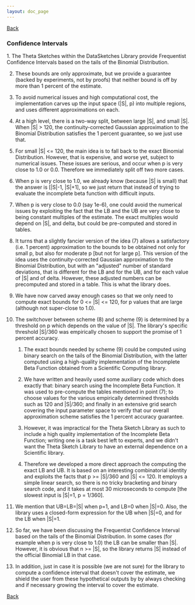 ```yaml
---
layout: doc_page
---
```

[Back]()

<h3>Confidence Intervals</h3>
1. The Theta Sketches within the DataSketches Library provide Frequentist Confidence Intervals based on the tails of the Binomial Distribution.

2. These bounds are only approximate, but we provide a guarantee
   (backed by experiments, not by proofs) that neither bound is off
   by more than 1 percent of the estimate.

3. To avoid numerical issues and high computational cost, the implementation
   carves up the input space (|S|, p) into multiple regions, and uses
   different approximations on each. 

4. At a high level, there is a two-way split, between large |S|, and small |S|.
   When |S| > 120, the continuity-corrected Gaussian approximation to the Binomial
   Distribution satisfies the 1 percent guarantee, so we just use that.

5. For small |S| <= 120, the main idea is to fall back to the exact Binomial
   Distribution. However, that is expensive, and worse yet, subject to
   numerical issues. These issues are serious, and occur when p is very 
   close to 1.0 or 0.0.  Therefore we immediately split off two more cases. 

6. When p is very close to 1.0, we already know (because |S| is small)
   that the answer is [|S|-1, |S|+1], so we just return that instead
   of trying to evaluate the incomplete beta function with difficult inputs.

7. When p is very close to 0.0 (say 1e-6), one could avoid the numerical issues by 
   exploiting the fact that the LB and the UB are very close to being
   constant multiples of the estimate. The exact multiples would depend on 
   |S|, and delta, but could be pre-computed and stored in tables.

8. It turns that a slightly fancier version of the idea (7) allows a 
   satisfactory (i.e. 1 percent) approximation to the bounds to be 
   obtained not only for small p, but also for moderate p [but not for large p].
   This version of the idea uses the continuity-corrected Gaussian approximation
   to the Binomial Distribution, but with an "adjusted" number of standard 
   deviations, that is different for the LB and for the UB, and for each value 
   of |S| and of delta. However, these adjusted numbers can be precomputed
   and stored in a table. This is what the library does.

9. We have now carved away enough cases so that we only need to compute
   exact bounds for 0 <= |S| <= 120, for p values that are large (although
   not super-close to 1.0).
	 
10. The switchover between scheme (8) and scheme (9) is determined by a threshold
    on p which depends on the value of |S|. The library's specific threshold |S|/360
    was empirically chosen to support the promise of 1 percent accuracy.
		
    1. The exact bounds needed by scheme (9) could be computed using
     binary search on the tails of the Binomial Distribution, with the
     latter computed using a high-quality implementation of the
     Incomplete Beta Function obtained from a Scientific Computing
     library.  

    2. We have written and heavily used some auxiliary code
     which does exactly that: binary search using the Incomplete Beta
     Function. It was used to pre-compute the tables mentioned in
     point (7); to choose values for the various empirically determined
     thresholds such as 120 and \|S\|/360; and finally in an extensive grid
     search covering the input parameter space to verify that our overall 
     approximation scheme satisfies the 1 percent accuracy guarantee.

    3. However, it was impractical for the Theta Sketch Library as such to include
     a high quality implementation of the Incomplete Beta Function; writing one
     is a task best left to experts, and we didn't want the Theta Sketch Library
     to have an external dependence on a Scientific library.

    4. Therefore we developed a more direct approach the computing the exact LB and UB.
     It is based on an interesting combinatorial identity and exploits the facts
     that p >= |S|/360 and |S| <= 120. It employs a simple linear search,
     so there is no tricky bracketing and binary search code, and it takes at 
     most 30 microseconds to compute [the slowest input is |S|=1, p = 1/360].

12. We mention that UB=LB=\|S\| when p=1, and LB=0 when \|S\|=0. Also, the library
    uses a closed-form expression for the UB when |S|=0, and for the LB when |S|=1.

13. So far, we have been discussing the Frequentist Confidence Interval based on the
    tails of the Binomial Distribution. In some cases (for example when p is very close
    to 1.0) the LB can be smaller than |S|. However, it is obvious that n >= |S|, so the
    library returns |S| instead of the official Binomial LB in that case.

14. In addition, just in case it is possible (we are not sure) for the
    library to compute a confidence interval that doesn't cover the
    estimate, we shield the user from these hypothetical outputs by
    by always checking and if necessary growing the interval to cover
    the estimate.

[Back]()